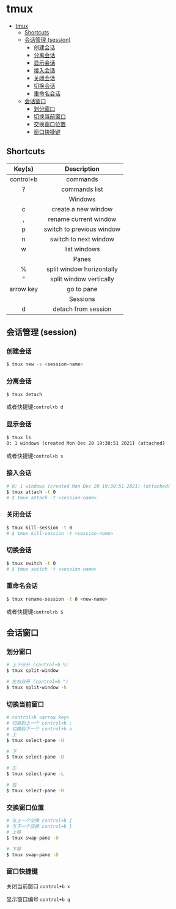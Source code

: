 # tmux

- [tmux](#tmux)
  - [Shortcuts](#shortcuts)
  - [会话管理 (session)](#会话管理-session)
    - [创建会话](#创建会话)
    - [分离会话](#分离会话)
    - [显示会话](#显示会话)
    - [接入会话](#接入会话)
    - [关闭会话](#关闭会话)
    - [切换会话](#切换会话)
    - [重命名会话](#重命名会话)
  - [会话窗口](#会话窗口)
    - [划分窗口](#划分窗口)
    - [切换当前窗口](#切换当前窗口)
    - [交换窗口位置](#交换窗口位置)
    - [窗口快捷键](#窗口快捷键)

## Shortcuts

|       Key(s)        |        Description        |
| :-----------------: | :-----------------------: |
| control+b <command> |         commands          |
|          ?          |       commands list       |
|                     |          Windows          |
|          c          |    create a new window    |
|          ,          |   rename current window   |
|          p          | switch to previous window |
|          n          |   switch to next window   |
|          w          |       list windows        |
|                     |           Panes           |
|          %          | split window horizontally |
|          "          |  split window vertically  |
|      arrow key      |    go to <arrow> pane     |
|                     |         Sessions          |
|          d          |    detach from session    |

## 会话管理 (session)

### 创建会话

```sh
$ tmux new -s <session-name>
```

### 分离会话

```sh
$ tmux detach
```

或者快捷键`control+b d`

### 显示会话

```sh
$ tmux ls
0: 1 windows (created Mon Dec 20 19:30:51 2021) (attached)
```

或者快捷键`control+b s`

### 接入会话

```sh
# 0: 1 windows (created Mon Dec 20 19:30:51 2021) (attached)
$ tmux attach -t 0
# $ tmux attach -t <session-name>
```

### 关闭会话

```sh
$ tmux kill-session -t 0
# $ tmux kill-session -t <session-name>
```

### 切换会话

```sh
$ tmux switch -t 0
# $ tmux switch -t <session-name>
```

### 重命名会话

```sh
$ tmux rename-session -t 0 <new-name>
```

或者快捷键`control+b $`

## 会话窗口

### 划分窗口

```sh
# 上下分开 (control+b %)
$ tmux split-window

# 左右分开 (control+b ")
$ tmux split-window -h
```

### 切换当前窗口

```sh
# control+b <arrow key>
# 切换到上一个 control+b ;
# 切换到下一个 control+b o
# 上
$ tmux select-pane -U

# 下
$ tmux select-pane -D

# 左
$ tmux select-pane -L

# 右
$ tmux select-pane -R
```

### 交换窗口位置

```sh
# 与上一个交换 control+b {
# 与下一个交换 control+b }
# 上移
$ tmux swap-pane -U

# 下移
$ tmux swap-pane -D
```

### 窗口快捷键

关闭当前窗口 `control+b x`

显示窗口编号 `control+b q`


